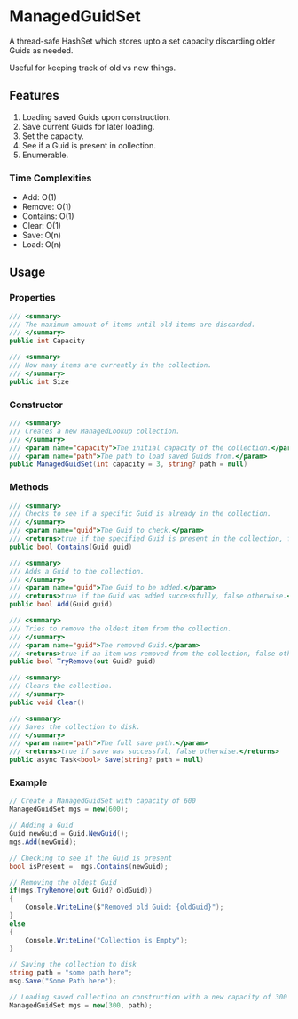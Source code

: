 # ManagedGuidSet

A thread-safe HashSet<Guid> which stores upto a set capacity discarding older Guids as needed.

Useful for keeping track of old vs new things.

## Features

1. Loading saved Guids upon construction.
2. Save current Guids for later loading.
3. Set the capacity.
4. See if a Guid is present in collection.
5. Enumerable.

### Time Complexities

- Add: O(1)
- Remove: O(1)
- Contains: O(1)
- Clear: O(1)
- Save: O(n)
- Load: O(n)

## Usage

### Properties
```csharp
/// <summary>
/// The maximum amount of items until old items are discarded.
/// </summary>
public int Capacity

/// <summary>
/// How many items are currently in the collection.
/// </summary>
public int Size
```

### Constructor
```csharp
/// <summary>
/// Creates a new ManagedLookup collection.
/// </summary>
/// <param name="capacity">The initial capacity of the collection.</param>
/// <param name="path">The path to load saved Guids from.</param>
public ManagedGuidSet(int capacity = 3, string? path = null)
```

### Methods
```csharp
/// <summary>
/// Checks to see if a specific Guid is already in the collection.
/// </summary>
/// <param name="guid">The Guid to check.</param>
/// <returns>true if the specified Guid is present in the collection, false otherwise.</returns>
public bool Contains(Guid guid)

/// <summary>
/// Adds a Guid to the collection.
/// </summary>
/// <param name="guid">The Guid to be added.</param>
/// <returns>true if the Guid was added successfully, false otherwise.</returns>
public bool Add(Guid guid)

/// <summary>
/// Tries to remove the oldest item from the collection.
/// </summary>
/// <param name="guid">The removed Guid.</param>
/// <returns>true if an item was removed from the collection, false otherwise.</returns>
public bool TryRemove(out Guid? guid)

/// <summary>
/// Clears the collection.
/// </summary>
public void Clear()

/// <summary>
/// Saves the collection to disk.
/// </summary>
/// <param name="path">The full save path.</param>
/// <returns>true if save was successful, false otherwise.</returns>
public async Task<bool> Save(string? path = null)
```

### Example
```csharp
// Create a ManagedGuidSet with capacity of 600
ManagedGuidSet mgs = new(600);

// Adding a Guid
Guid newGuid = Guid.NewGuid();
mgs.Add(newGuid);

// Checking to see if the Guid is present
bool isPresent =  mgs.Contains(newGuid);

// Removing the oldest Guid
if(mgs.TryRemove(out Guid? oldGuid))
{
    Console.WriteLine($"Removed old Guid: {oldGuid}");
}
else
{
    Console.WriteLine("Collection is Empty");
}

// Saving the collection to disk
string path = "some path here";
msg.Save("Some Path here");

// Loading saved collection on construction with a new capacity of 300
ManagedGuidSet mgs = new(300, path);
```